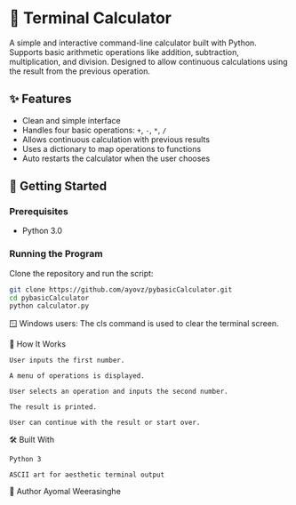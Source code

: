 # 🧮 Terminal Calculator

A simple and interactive command-line calculator built with Python. Supports basic arithmetic operations like addition, subtraction, multiplication, and division. Designed to allow continuous calculations using the result from the previous operation.

## ✨ Features

- Clean and simple interface
- Handles four basic operations: `+`, `-`, `*`, `/`
- Allows continuous calculation with previous results
- Uses a dictionary to map operations to functions
- Auto restarts the calculator when the user chooses

## 🚀 Getting Started

### Prerequisites

- Python 3.0

### Running the Program

Clone the repository and run the script:

```bash
git clone https://github.com/ayovz/pybasicCalculator.git
cd pybasicCalculator
python calculator.py
```
🪟 Windows users: The cls command is used to clear the terminal screen.

🧠 How It Works

    User inputs the first number.

    A menu of operations is displayed.

    User selects an operation and inputs the second number.

    The result is printed.

    User can continue with the result or start over.

🛠️ Built With

    Python 3

    ASCII art for aesthetic terminal output

🙌 Author
    Ayomal Weerasinghe


    

